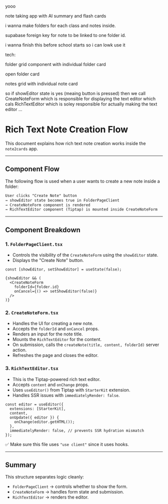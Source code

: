 yooo

note taking app with AI summary and flash cards 

i wanna make folders for each class and notes inside. 

supabase foreign key for note to be linked to one folder id.

i wanna finish this before school starts so i can lowk use it 

tech:

folder grid component with individual folder card

open folder card

notes grid with individual note card


so if showEditor state is yes (meaing button is pressed) then we call CreateNoteForm which is responsible for displaying the text editor which cals RichTextEditor which is soley responsible for actually making the text editor  ...


# Rich Text Note Creation Flow

This document explains how rich text note creation works inside the `note2cards` app.

---

## Component Flow

The following flow is used when a user wants to create a new note inside a folder:

```txt
User clicks "Create Note" button
→ showEditor state becomes true in FolderPageClient
→ CreateNoteForm component is rendered
→ RichTextEditor component (Tiptap) is mounted inside CreateNoteForm
```

---

## Component Breakdown

### 1. `FolderPageClient.tsx`
- Controls the visibility of the `CreateNoteForm` using the `showEditor` state.
- Displays the "Create Note" button.

```tsx
const [showEditor, setShowEditor] = useState(false);

{showEditor && (
  <CreateNoteForm
    folderId={folder.id}
    onCancel={() => setShowEditor(false)}
  />
)}
```

### 2. `CreateNoteForm.tsx`
- Handles the UI for creating a new note.
- Accepts the `folderId` and `onCancel` props.
- Renders an input for the note title.
- Mounts the `RichTextEditor` for the content.
- On submission, calls the `createNote(title, content, folderId)` server action.
- Refreshes the page and closes the editor.

### 3. `RichTextEditor.tsx`
- This is the Tiptap-powered rich text editor.
- Accepts `content` and `onChange` props.
- Uses `useEditor()` from Tiptap with `StarterKit` extension.
- Handles SSR issues with `immediatelyRender: false`.

```tsx
const editor = useEditor({
  extensions: [StarterKit],
  content,
  onUpdate({ editor }) {
    onChange(editor.getHTML());
  },
  immediatelyRender: false, // prevents SSR hydration mismatch
});
```

✅ Make sure this file uses `"use client"` since it uses hooks.

---

## Summary

This structure separates logic cleanly:

- `FolderPageClient` → controls whether to show the form.
- `CreateNoteForm` → handles form state and submission.
- `RichTextEditor` → renders the editor.

